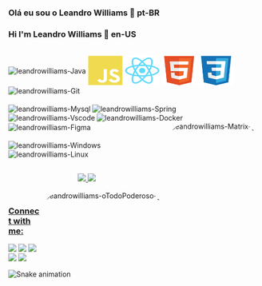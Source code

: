 <!--
**leandrowilliams/leandrowilliams** is a ✨ _special_ ✨ repository because its `README.md` (this file) appears on your GitHub profile.

Here are some ideas to get you started:

- 🔭 I’m currently working on ...
- 🌱 I’m currently learning ...
- 👯 I’m looking to collaborate on ...
- 🤔 I’m looking for help with ...
- 💬 Ask me about ...
- 📫 How to reach me: ...
- 😄 Pronouns: ...
- ⚡ Fun fact: ...
-->
<!-- -->


### Olá eu sou o Leandro Williams 👋 pt-BR
### Hi I'm Leandro Williams 👋 en-US

<!-- Languagem icons /JAVA/JS/REACT/HTML/CSS/GIT -->
<div style="display: inline_block"><br>
  <img align="center" alt="leandrowilliams-Java" height="60" width="70" src="https://cdn.jsdelivr.net/gh/devicons/devicon/icons/java/java-original.svg" />
  <img align="center" alt="leandrowilliams-Js" height="60" width="70" src="https://raw.githubusercontent.com/devicons/devicon/master/icons/javascript/javascript-plain.svg">
  <img align="center" alt="leandrowilliams-React" height="60" width="70" src="https://raw.githubusercontent.com/devicons/devicon/master/icons/react/react-original.svg">
  <img align="center" alt="leandrowilliams-HTML" height="60" width="70" src="https://raw.githubusercontent.com/devicons/devicon/master/icons/html5/html5-original.svg">
  <img align="center" alt="leandrowilliams-CSS" height="60" width="70" src="https://raw.githubusercontent.com/devicons/devicon/master/icons/css3/css3-original.svg">
  <img align="center" alt="leandrowilliams-Git" height="60" width="70" src="https://cdn.jsdelivr.net/gh/devicons/devicon/icons/git/git-original.svg" />
</div>

<!-- Languagem icons /MYSQL/SPRING/VSCODE/DOCKER/FIGMA/GIFMATRIX -->
<div><br>  
  <img align="center" alt="leandrowilliams-Mysql" height="60" width="70" src="https://cdn.jsdelivr.net/gh/devicons/devicon/icons/mysql/mysql-original-wordmark.svg" />
  <img align="center" alt="leandrowilliams-Spring" height="60" width="70" src="https://cdn.jsdelivr.net/gh/devicons/devicon/icons/spring/spring-original-wordmark.svg" />
  <img align="center" alt="leandrowilliams-Vscode" height="60" width="70" src="https://cdn.jsdelivr.net/gh/devicons/devicon/icons/vscode/vscode-original.svg" />
  <img align="center" alt="leandrowilliams-Docker" height="60" width="70" src="https://cdn.jsdelivr.net/gh/devicons/devicon/icons/docker/docker-original-wordmark.svg" />
  <img align="center" alt="leandrowilliasm-Figma" height="60" width="70" src="https://cdn.jsdelivr.net/gh/devicons/devicon/icons/figma/figma-original.svg" />
  <img align="right" alt="leandrowilliams-Matrix-gif" height="150" style="border-radius:50px;" src="https://res.cloudinary.com/practicaldev/image/fetch/s--z_y4wDUd--/c_imagga_scale,f_auto,fl_progressive,h_420,q_66,w_1000/https://thepracticaldev.s3.amazonaws.com/i/n9b2p3j0h1mdqvms3ogc.gif">
</div>

<!-- OPERATIONAL SYSTEM icons /WINDOWS/LINUX -->
<div><br>  
<img align="center" alt="leandrowilliams-Windows" height="60" width="70" src="https://cdn.jsdelivr.net/gh/devicons/devicon/icons/windows8/windows8-original.svg" />
<img align="center" alt="leandrowilliams-Linux" height="60" width="70" img src="https://cdn.jsdelivr.net/gh/devicons/devicon/icons/linux/linux-original.svg" />
</div>

<!-- LINE -->
##

<!-- GITHUB STATS END LANGUAGES -->
<div align="center">
  <a href="https://github.com/leandrowilliams">
  <img height="180em" src="https://github-readme-stats.vercel.app/api?username=leandrowilliams&show_icons=true&theme=gruvbox&include_all_commits=true&count_private=true"/>
  <img height="180em" src="https://github-readme-stats.vercel.app/api/top-langs/?username=leandrowilliams&layout=compact&langs_count=7&theme=gruvbox"/>
</div>
   
 <!-- GIF -->
 <div style="display: inline_block"><br>
  <img align="right" alt="leandrowilliams-oTodoPoderoso-gif" height="150" style="border-radius:50px;" src="https://cdn.ome.lt/xrNgchrpPa0mDFgJ7T4nQbIDrT0=/fit-in/837x500/smart/uploads/conteudo/fotos/Lista10.gif">
</div>
  
  ##
  
  <!-- SOCIAL NETWORKS  /LINKEDIN/TWITTER/INSTAGRAM/TWITCH/GMAIL -->
<h3 align="left">Connect with me:</h3>
<div> 
  <a href="https://www.linkedin.com/in/leandrowilliams/" target="_blank"><img src="https://img.shields.io/badge/-LinkedIn-%230077B5?style=for-the-badge&logo=linkedin&logoColor=white" target="_blank"></a>
  <a href="https://twitter.com/leandrowilliams" target="_blank"><img src="https://img.shields.io/badge/Twitter-1DA1F2?style=for-the-badge&logo=twitter&logoColor=white" target="_blank"></a>
  <a href="https://instagram.com/leandrowilliams" target="_blank"><img src="https://img.shields.io/badge/-Instagram-%23E4405F?style=for-the-badge&logo=instagram&logoColor=white" target="_blank"></a>
 	<a href="https://www.twitch.tv/lelecowilliams" target="_blank"><img src="https://img.shields.io/badge/Twitch-9146FF?style=for-the-badge&logo=twitch&logoColor=white" target="_blank"></a>
  <a href = "mailto:leandrowilliamsdasilvaalves@gmail.com"><img src="https://img.shields.io/badge/-Gmail-%23333?style=for-the-badge&logo=gmail&logoColor=white" target="_blank"></a>
</div>

<!-- SNAKE GAMES -->
<div> 
  </a> 
 
  ![Snake animation](https://github.com/leandrowilliams/leandrowilliams/blob/output/github-contribution-grid-snake.svg)
 
</div>



